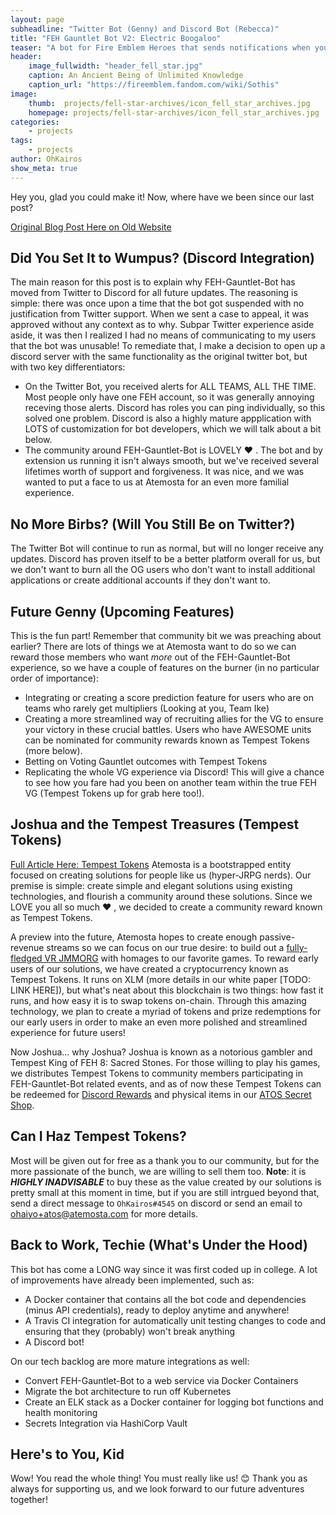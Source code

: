 ```yaml
---
layout: page
subheadline: "Twitter Bot (Genny) and Discord Bot (Rebecca)"
title: "FEH Gauntlet Bot V2: Electric Boogaloo"
teaser: "A bot for Fire Emblem Heroes that sends notifications when your team is losing during Voting Gauntlets!."
header:
    image_fullwidth: "header_fell_star.jpg"
    caption: An Ancient Being of Unlimited Knowledge
    caption_url: "https://fireemblem.fandom.com/wiki/Sothis"
image:
    thumb:  projects/fell-star-archives/icon_fell_star_archives.jpg
    homepage: projects/fell-star-archives/icon_fell_star_archives.jpg
categories:
    - projects
tags:
    - projects
author: OhKairos
show_meta: true
---
```


Hey you, glad you could make it! Now, where have we been since our last post?  

[Original Blog Post Here on Old Website](https://ohkairos.github.io/projects/feh-gauntlet-bot/)

## Did You Set It to Wumpus? (Discord Integration)  
The main reason for this post is to explain why FEH-Gauntlet-Bot has moved from Twitter to Discord for all future updates. The reasoning is simple: there was once upon a time that the bot got suspended with no justification from Twitter support. When we sent a case to appeal, it was approved without any context as to why. Subpar Twitter experience aside aside, it was then I realized I had no means of communicating to my users that the bot was unusable! To remediate that, I make a decision to open up a discord server with the same functionality as the original twitter bot, but with two key differentiators:  
* On the Twitter Bot, you received alerts for ALL TEAMS, ALL THE TIME. Most people only have one FEH account, so it was generally annoying receving those alerts. Discord has roles you can ping individually, so this solved one problem. Discord is also a highly mature appplication with LOTS of customization for bot developers, which we will talk about a bit below.
* The community around FEH-Gauntlet-Bot is LOVELY :heart: . The bot and by extension us running it isn't always smooth, but we've received several lifetimes worth of support and forgiveness. It was nice, and we was wanted to put a face to us at Atemosta for an even more familial experience. 

## No More Birbs? (Will You Still Be on Twitter?)  
The Twitter Bot will continue to run as normal, but will no longer receive any updates. Discord has proven itself to be a better platform overall for us, but we don't want to burn all the OG users who don't want to install additional applications or create additional accounts if they don't want to. 
  
## Future Genny (Upcoming Features)  
This is the fun part! Remember that community bit we was preaching about earlier? There are lots of things we at Atemosta want to do so we can reward those members who want *more* out of the FEH-Gauntlet-Bot experience, so we have a couple of features on the burner (in no particular order of importance): 
* Integrating or creating a score prediction feature for users who are on teams who rarely get multipliers (Looking at you, Team Ike)
* Creating a more streamlined way of recruiting allies for the VG to ensure your victory in these crucial battles. Users who have AWESOME units can be nominated for community rewards known as Tempest Tokens (more below).
* Betting on Voting Gauntlet outcomes with Tempest Tokens 
* Replicating the whole VG experience via Discord! This will give a chance to see how you fare had you been on another team within the true FEH VG (Tempest Tokens up for grab here too!).

## Joshua and the Tempest Treasures (Tempest Tokens)
[Full Article Here: Tempest Tokens]({{site.url}}{{site.baseurl}}/tempest-crossing/tempest-tokens/)
Atemosta is a bootstrapped entity focused on creating solutions for people like us (hyper-JRPG nerds). Our premise is simple: create simple and elegant solutions using existing technologies, and flourish a community around these solutions. Since we LOVE  you all so much :heart: , we decided to create a community reward known as Tempest Tokens. 

A preview into the future, Atemosta hopes to create enough passive-revenue streams so we can focus on our true desire: to build out a [fully-fledged VR JMMORG]({{site.url}}{{site.baseurl}}/tempest-crossing/) with homages to our favorite games. To reward early users of our solutions, we have created a cryptocurrency known as Tempest Tokens. It runs on XLM (more details in our white paper [TODO: LINK HERE]), but what's neat about this blockchain is two things: how fast it runs, and how easy it is to swap tokens on-chain. Through this amazing technology, we plan to create a myriad of tokens and prize redemptions for our early users in order to make an even more polished and streamlined experience for future users!

Now Joshua... why Joshua? Joshua is known as a notorious gambler and Tempest King of FEH 8: Sacred Stones. For those willing to play his games, we distributes Tempest Tokens to community members participating in FEH-Gauntlet-Bot related events, and as of now these Tempest Tokens can be redeemed for [Discord Rewards]({{site.url}}{{site.baseurl}}/tempest-crossing/tempest-tokens/atos-vg-rewards) and physical items in our [ATOS Secret Shop]({{site.url}}{{site.baseurl}}/tempest-crossing/tempest-tokens/atos-secret-shop). 

## Can I Haz Tempest Tokens?
Most will be given out for free as a thank you to our community, but for the more passionate of the bunch, we are willing to sell them too. **Note**: it is ***HIGHLY INADVISABLE*** to buy these as the value created by our solutions is pretty small at this moment in time, but if you are still intrgued beyond that, send a direct message to `OhKairos#4545` on discord or send an email to ohaiyo+atos@atemosta.com for more details. 

## Back to Work, Techie (What's Under the Hood)
This bot has come a LONG way since it was first coded up in college. A lot of improvements have already been implemented, such as:
* A Docker container that contains all the bot code and dependencies (minus API credentials), ready to deploy anytime and anywhere!
* A Travis CI integration for automatically unit testing changes to code and ensuring that they (probably) won't break anything  
* A Discord bot! 

On our tech backlog are more mature integrations as well:
*  Convert FEH-Gauntlet-Bot to a web service via Docker Containers 
*  Migrate the bot architecture to run off Kubernetes
* Create an ELK stack as a Docker container for logging bot functions and health monitoring   
* Secrets Integration via HashiCorp Vault

## Here's to You, Kid
Wow! You read the whole thing! You must really like us! :blush:
Thank you as always for supporting us, and we look forward to our future adventures together! 